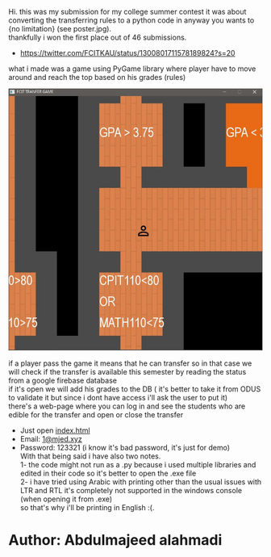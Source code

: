 Hi. this was my submission for my college summer contest it was about converting the transferring rules to a python code in anyway you wants to {no limitation} (see poster.jpg).  
thankfully i won the first place out of 46 submissions.
- https://twitter.com/FCITKAU/status/1300801711578189824?s=20  

what i made was a game using PyGame library where player have to move around and reach the top based on his grades (rules)  

![Screenshot](Screenshot-1.JPG)

if a player pass the game it means that he can transfer so in that case we will check if the transfer is available this semester by reading the status from a google firebase database  
if it's open we will add his grades to the DB ( it's better to take it from ODUS to validate it but since i dont have access i'll ask the user to put it)  
there's a web-page where you can log in and see the students who are edible for the transfer and open or close the transfer  
- Just open [index.html](HTML%20part/index.html)
- Email: 1@mjed.xyz  
- Password: 123321 (i know it's bad password, it's just for demo)  
With that being said i have also two notes.  
1- the code might not run as a .py because i used multiple libraries and edited in their code so it's better to open the .exe file  
2- i have tried using Arabic with printing other than the usual issues with LTR and RTL it's completely not supported in the windows console (when opening it from .exe)  
   so that's why i'll be printing in English :(.  

# Author: Abdulmajeed alahmadi
